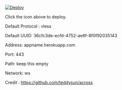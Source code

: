 [![Deploy](https://www.herokucdn.com/deploy/button.png)](https://dashboard.heroku.com/new?template=https://github.com/i4amtrazy/xray-heroku)

Click the icon above to deploy.

Default Protocol : vless

Default UUID: 36cfc3de-ecfd-4752-ae6f-8f0f92035143

Address: appname.herokuapp.com

Port: 443

Path: keep this empty

Network: ws

Credit : https://github.com/teddysun/across
